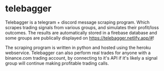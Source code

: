 # telebagger
Telebagger is a telegram + discord message scraping program. Which scrapes trading signals from various groups, and simulates their profit/loss outcomes.
The results are automatically stored in a firebase database and some groups are publically displayed on https://telebagger.netlify.app/#!

The scraping program is written in python and hosted using the heroku webservice.
Telebagger can also perform real trades for anyone with a binance.com trading account, by connecting to it's API if it's likely a signal group will continue making profitable trading calls.
